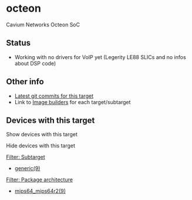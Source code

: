 # octeon

Cavium Networks Octeon SoC

## Status

- Working with no drivers for VoIP yet (Legerity LE88 SLICs and no infos about DSP code)

## Other info

- [Latest git commits for this target](https://git.lede-project.org/?p=source.git&a=search&h=HEAD&st=commit&s=octeon%3A "https://git.lede-project.org/?p=source.git&a=search&h=HEAD&st=commit&s=octeon:")
- Link to [Image builders](/docs/guide-user/additional-software/imagebuilder "docs:guide-user:additional-software:imagebuilder") for each target/subtarget

## Devices with this target

Show devices with this target

Hide devices with this target

[Filter: Subtarget](#folded_e31d05b7356add9bb80f35c713686b2a_1)

- [generic(9)](/docs/techref/targets/octeon?dataflt%5B0%5D=subtarget_%3Dgeneric "Show pages matching 'generic'")

[Filter: Package architecture](#folded_e31d05b7356add9bb80f35c713686b2a_2)

- [mips64\_mips64r2(9)](/docs/techref/targets/octeon?dataflt%5B0%5D=package%20architecture_%3Dmips64_mips64r2 "Show pages matching 'mips64_mips64r2'")
